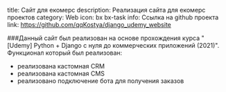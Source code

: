 title: Сайт для екомерс
description: Реализация сайта для екомерс проектов
category: Web
icon: bx bx-task
info: Ссылка на github проекта
link: https://github.com/qqKostya/django_udemy_website

###Данный сайт был реализован на основе прохождения курса "[Udemy] Python + Django с нуля до коммерческих приложений (2021)".
Функционал который был реализован:
- реализована кастомная CRM
- реализована кастомная CMS
- реализовано подключение бота для получения заказов
